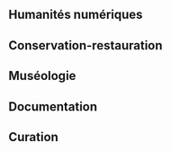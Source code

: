 ## Humanités numériques



## Conservation-restauration


## Muséologie



## Documentation 


## Curation